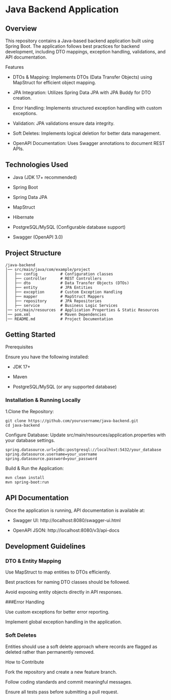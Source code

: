 # Java Backend Application

##  Overview

This repository contains a Java-based backend application built using Spring Boot. The application follows best practices for backend development, including DTO mappings, exception handling, validations, and API documentation.

Features

* DTOs & Mapping: Implements DTOs (Data Transfer Objects) using MapStruct for efficient object mapping.

* JPA Integration: Utilizes Spring Data JPA with JPA Buddy for DTO creation.

* Error Handling: Implements structured exception handling with custom exceptions.

* Validation: JPA validations ensure data integrity.

* Soft Deletes: Implements logical deletion for better data management.

* OpenAPI Documentation: Uses Swagger annotations to document REST APIs.

## Technologies Used

* Java (JDK 17+ recommended)

* Spring Boot

* Spring Data JPA

* MapStruct

* Hibernate

* PostgreSQL/MySQL (Configurable database support)

* Swagger (OpenAPI 3.0)

## Project Structure

```
/java-backend
│── src/main/java/com/example/project
│   ├── config          # Configuration classes
│   ├── controller      # REST Controllers
│   ├── dto             # Data Transfer Objects (DTOs)
│   ├── entity          # JPA Entities
│   ├── exception       # Custom Exception Handling
│   ├── mapper          # MapStruct Mappers
│   ├── repository      # JPA Repositories
│   ├── service         # Business Logic Services
│── src/main/resources  # Application Properties & Static Resources
│── pom.xml             # Maven Dependencies
│── README.md           # Project Documentation
```

## Getting Started

Prerequisites

Ensure you have the following installed:

* JDK 17+

* Maven

* PostgreSQL/MySQL (or any supported database)

### Installation & Running Locally

1.Clone the Repository:

```
git clone https://github.com/yourusername/java-backend.git
cd java-backend
```

Configure Database:
Update src/main/resources/application.properties with your database settings.

```
spring.datasource.url=jdbc:postgresql://localhost:5432/your_database
spring.datasource.username=your_username
spring.datasource.password=your_password
```

Build & Run the Application:

```
mvn clean install
mvn spring-boot:run
```

## API Documentation

Once the application is running, API documentation is available at:

* Swagger UI: http://localhost:8080/swagger-ui.html

* OpenAPI JSON: http://localhost:8080/v3/api-docs

## Development Guidelines

### DTO & Entity Mapping

Use MapStruct to map entities to DTOs efficiently.

Best practices for naming DTO classes should be followed.

Avoid exposing entity objects directly in API responses.

###Error Handling

Use custom exceptions for better error reporting.

Implement global exception handling in the application.

### Soft Deletes

Entities should use a soft delete approach where records are flagged as deleted rather than permanently removed.

How to Contribute

Fork the repository and create a new feature branch.

Follow coding standards and commit meaningful messages.

Ensure all tests pass before submitting a pull request.

